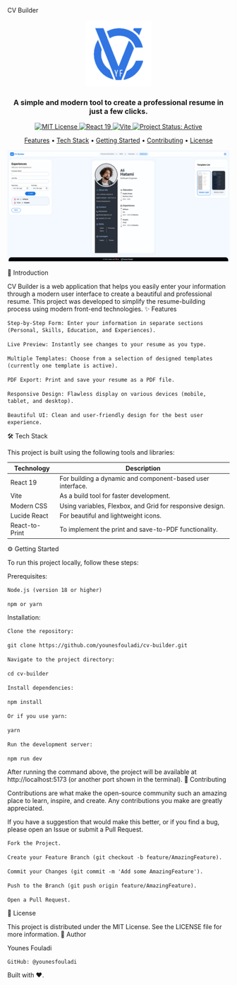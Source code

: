 CV Builder

<p align="center">
<img src="https://raw.githubusercontent.com/younesfouladi/cv-builder/main/public/images/cvbuilder.png" alt="CV Builder Project Logo" width="150"/>
</p>

<h3 align="center">
A simple and modern tool to create a professional resume in just a few clicks.
</h3>

<p align="center">
<a href="#">
<img src="https://img.shields.io/badge/license-MIT-blue.svg" alt="MIT License">
</a>
<a href="#">
<img src="https://img.shields.io/badge/React-19-blue?logo=react&logoColor=white" alt="React 19">
</a>
<a href="#">
<img src="https://img.shields.io/badge/Vite-^7.1.0-yellowgreen?logo=vite&logoColor=white" alt="Vite">
</a>
<a href="#">
<img src="https://img.shields.io/badge/status-active-success" alt="Project Status: Active">
</a>
</p>

<p align="center">
<a href="#-features">Features</a> •
<a href="#-tech-stack">Tech Stack</a> •
<a href="#-getting-started">Getting Started</a> •
<a href="#-contributing">Contributing</a> •
<a href="#-license">License</a>
</p>

<p align="center">
<img src="https://raw.githubusercontent.com/younesfouladi/cv-builder/main/public/images/image.png" alt="CV Builder Project Preview">
</p>
🚀 Introduction

CV Builder is a web application that helps you easily enter your information through a modern user interface to create a beautiful and professional resume. This project was developed to simplify the resume-building process using modern front-end technologies.
✨ Features

    Step-by-Step Form: Enter your information in separate sections (Personal, Skills, Education, and Experiences).

    Live Preview: Instantly see changes to your resume as you type.

    Multiple Templates: Choose from a selection of designed templates (currently one template is active).

    PDF Export: Print and save your resume as a PDF file.

    Responsive Design: Flawless display on various devices (mobile, tablet, and desktop).

    Beautiful UI: Clean and user-friendly design for the best user experience.

🛠️ Tech Stack

This project is built using the following tools and libraries:

 | Technology | Description |
| ---------- | ----------- | 
| React 19 |  For building a dynamic and component-based user interface. |
| Vite |    As a build tool for faster development. |
| Modern CSS |   Using variables, Flexbox, and Grid for responsive design. |
| Lucide React |   For beautiful and lightweight icons. |
| React-to-Print |   To implement the print and save-to-PDF functionality. |

⚙️ Getting Started

To run this project locally, follow these steps:

Prerequisites:

    Node.js (version 18 or higher)

    npm or yarn

Installation:

    Clone the repository:

    git clone https://github.com/younesfouladi/cv-builder.git

    Navigate to the project directory:

    cd cv-builder

    Install dependencies:

    npm install

    Or if you use yarn:

    yarn

    Run the development server:

    npm run dev

After running the command above, the project will be available at http://localhost:5173 (or another port shown in the terminal).
🤝 Contributing

Contributions are what make the open-source community such an amazing place to learn, inspire, and create. Any contributions you make are greatly appreciated.

If you have a suggestion that would make this better, or if you find a bug, please open an Issue or submit a Pull Request.

    Fork the Project.

    Create your Feature Branch (git checkout -b feature/AmazingFeature).

    Commit your Changes (git commit -m 'Add some AmazingFeature').

    Push to the Branch (git push origin feature/AmazingFeature).

    Open a Pull Request.

📄 License

This project is distributed under the MIT License. See the LICENSE file for more information.
👤 Author

Younes Fouladi

    GitHub: @younesfouladi

Built with ❤️.
